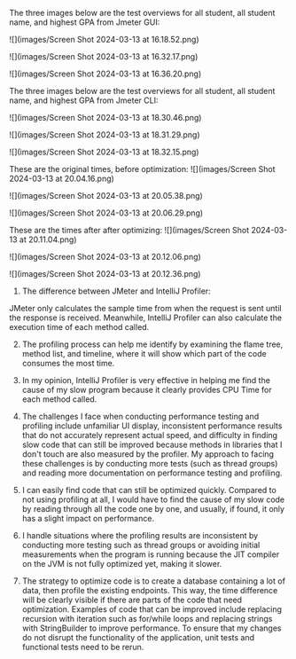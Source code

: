 The three images below are the test overviews for all student, all student name, and highest GPA from Jmeter GUI:

![](images/Screen Shot 2024-03-13 at 16.18.52.png)

![](images/Screen Shot 2024-03-13 at 16.32.17.png)

![](images/Screen Shot 2024-03-13 at 16.36.20.png)

The three images below are the test overviews for all student, all student name, and highest GPA from Jmeter CLI:

![](images/Screen Shot 2024-03-13 at 18.30.46.png)

![](images/Screen Shot 2024-03-13 at 18.31.29.png)

![](images/Screen Shot 2024-03-13 at 18.32.15.png)

These are the original times, before optimization:
![](images/Screen Shot 2024-03-13 at 20.04.16.png)

![](images/Screen Shot 2024-03-13 at 20.05.38.png)

![](images/Screen Shot 2024-03-13 at 20.06.29.png)

These are the times after after optimizing:
![](images/Screen Shot 2024-03-13 at 20.11.04.png)

![](images/Screen Shot 2024-03-13 at 20.12.06.png)

![](images/Screen Shot 2024-03-13 at 20.12.36.png)

1. The difference between JMeter and IntelliJ Profiler:

JMeter only calculates the sample time from when the request is sent until the response is received. Meanwhile, IntelliJ Profiler can also calculate the execution time of each method called.

2. The profiling process can help me identify by examining the flame tree, method list, and timeline, where it will show which part of the code consumes the most time.

3. In my opinion, IntelliJ Profiler is very effective in helping me find the cause of my slow program because it clearly provides CPU Time for each method called.

4. The challenges I face when conducting performance testing and profiling include unfamiliar UI display, inconsistent performance results that do not accurately represent actual speed, and difficulty in finding slow code that can still be improved because methods in libraries that I don't touch are also measured by the profiler. My approach to facing these challenges is by conducting more tests (such as thread groups) and reading more documentation on performance testing and profiling.

5. I can easily find code that can still be optimized quickly. Compared to not using profiling at all, I would have to find the cause of my slow code by reading through all the code one by one, and usually, if found, it only has a slight impact on performance.

6. I handle situations where the profiling results are inconsistent by conducting more testing such as thread groups or avoiding initial measurements when the program is running because the JIT compiler on the JVM is not fully optimized yet, making it slower.

7. The strategy to optimize code is to create a database containing a lot of data, then profile the existing endpoints. This way, the time difference will be clearly visible if there are parts of the code that need optimization. Examples of code that can be improved include replacing recursion with iteration such as for/while loops and replacing strings with StringBuilder to improve performance. To ensure that my changes do not disrupt the functionality of the application, unit tests and functional tests need to be rerun.